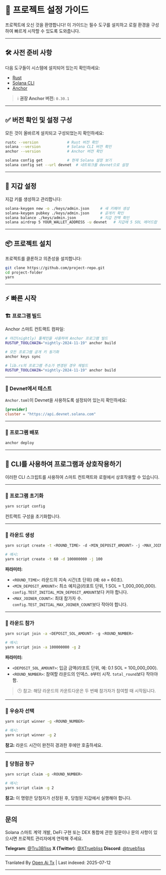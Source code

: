 # 🎯 프로젝트 설정 가이드

프로젝트에 오신 것을 환영합니다! 이 가이드는 필수 도구를 설치하고 로컬 환경을 구성하여 빠르게 시작할 수 있도록 도와줍니다.

---

## 🛠️ 사전 준비 사항

다음 도구들이 시스템에 설치되어 있는지 확인하세요:

- [Rust](https://www.rust-lang.org/tools/install)
- [Solana CLI](https://docs.solana.com/cli/install-solana-cli-tools)
- [Anchor](https://anchor-lang.com/docs/installation)

> ℹ️ **권장 Anchor 버전:** `0.30.1`

---

## ✅ 버전 확인 및 설정 구성

모든 것이 올바르게 설치되고 구성되었는지 확인하세요:

```bash
rustc --version             # Rust 버전 확인
solana --version            # Solana CLI 버전 확인
anchor --version            # Anchor 버전 확인

solana config get           # 현재 Solana 설정 보기
solana config set --url devnet  # 네트워크를 devnet으로 설정
```
---

## 🔐 지갑 설정

지갑 키를 생성하고 관리합니다:

```bash
solana-keygen new -o ./keys/admin.json     # 새 키페어 생성
solana-keygen pubkey ./keys/admin.json     # 공개키 확인
solana balance ./keys/admin.json           # 지갑 잔액 확인
solana airdrop 5 YOUR_WALLET_ADDRESS -u devnet   # 지갑에 5 SOL 에어드랍
```

---

## 📦 프로젝트 설치

프로젝트를 클론하고 의존성을 설치합니다:

```bash
git clone https://github.com/project-repo.git
cd project-folder
yarn
```
---

## ⚡ 빠른 시작

### 🏗️ 프로그램 빌드

Anchor 스마트 컨트랙트 컴파일:

```bash
# 야간(nightly) 툴체인을 사용하여 Anchor 프로그램 빌드
RUSTUP_TOOLCHAIN="nightly-2024-11-19" anchor build

# 모든 프로그램 공개 키 동기화
anchor keys sync

# lib.rs의 프로그램 주소가 변경된 경우 재빌드
RUSTUP_TOOLCHAIN="nightly-2024-11-19" anchor build
```

---
### 🧪 Devnet에서 테스트

`Anchor.toml`이 Devnet을 사용하도록 설정되어 있는지 확인하세요:

```toml
[provider]
cluster = "https://api.devnet.solana.com"
```

---

### 🚀 프로그램 배포

```bash
anchor deploy
```

---

## 🧪 CLI를 사용하여 프로그램과 상호작용하기
이러한 CLI 스크립트를 사용하여 스마트 컨트랙트와 로컬에서 상호작용할 수 있습니다.

---

### 🔹 프로그램 초기화

```bash
yarn script config
```

컨트랙트 구성을 초기화합니다.

---

### 🔹 라운드 생성

```bash
yarn script create -t <ROUND_TIME> -d <MIN_DEPOSIT_AMOUNT> -j <MAX_JOINER_COUNT>

# 예시:
yarn script create -t 60 -d 100000000 -j 100
```

**파라미터:**

- `<ROUND_TIME>`: 라운드의 지속 시간(초 단위) (예: `60` = 60초).
- `<MIN_DEPOSIT_AMOUNT>`: 최소 예치금(라포트 단위, 1 SOL = 1_000_000_000). `config.TEST_INITIAL_MIN_DEPOSIT_AMOUNT`보다 커야 합니다.
- `<MAX_JOINER_COUNT>`: 최대 참가자 수. `config.TEST_INITIAL_MAX_JOINER_COUNT`보다 작아야 합니다.

---

### 🔹 라운드 참가

```bash
yarn script join -a <DEPOSIT_SOL_AMOUNT> -g <ROUND_NUMBER>

# 예시:
yarn script join -a 100000000 -g 2
```
**파라미터:**

- `<DEPOSIT_SOL_AMOUNT>`: 입금 금액(라포트 단위, 예: 0.1 SOL = 100_000_000).
- `<ROUND_NUMBER>`: 참여할 라운드의 인덱스. `0`부터 시작. `total_round`보다 작아야 함.

> 🕒 참고: 해당 라운드의 카운트다운은 두 번째 참가자가 참여할 때 시작됩니다.

---

### 🔹 우승자 선택

```bash
yarn script winner -g <ROUND_NUMBER>

# 예시:
yarn script winner -g 2
```

**참고:** 라운드 시간이 완전히 경과한 후에만 호출하세요.

---
### 🔹 당첨금 청구

```bash
yarn script claim -g <ROUND_NUMBER>

# 예시:
yarn script claim -g 2
```

**참고:** 이 명령은 당첨자가 선정된 후, 당첨된 지갑에서 실행해야 합니다.

---

## 문의

Solana 스마트 계약 개발, DeFi 구현 또는 DEX 통합에 관한 질문이나 문의 사항이 있으시면 프로젝트 관리자에게 연락해 주세요.

**Telegram**: [@Tru3B1iss](https://t.me/Tru3B1iss)
**X (Twitter)**: [@XTruebliss](https://x.com/XTruebliss)
**Discord**: [@trueb1iss](https://discord.com/users/1274339638668038187)


---

Tranlated By [Open Ai Tx](https://github.com/OpenAiTx/OpenAiTx) | Last indexed: 2025-07-12

---